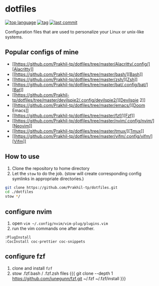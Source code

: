 # dotfiles

[![top language](https://img.shields.io/github/languages/top/prakhil-tp/dotfiles)](https://github.com/prakhil-tp/dotfiles/search?l=vim%20script)
[![tag](https://img.shields.io/github/v/tag/prakhil-tp/dotfiles)](https://github.com/prakhil-tp/dotfiles/tags)
[![last commit](https://img.shields.io/github/last-commit/prakhil-tp/dotfiles)](https://github.com/Prakhil-tp/dotfiles/commits/master)

Configuration files that are used to personalize your Linux or unix-like systems. 

## Popular configs of mine

- [[https://github.com/Prakhil-tp/dotfiles/tree/master/Alacritty/.config/][Alacritty]]
- [[https://github.com/Prakhil-tp/dotfiles/tree/master/bash/][Bash]]
- [[https://github.com/Prakhil-tp/dotfiles/tree/master/zsh/][Zsh]]
- [[https://github.com/Prakhil-tp/dotfiles/tree/master/bat/.config/bat/][Bat]]
- [[https://github.com/Prakhil-tp/dotfiles/tree/master/devilspie2/.config/devilspie2/][Devilspie 2]]
- [[https://github.com/Prakhil-tp/dotfiles/tree/master/emacs/][Doom Emacs]]
- [[https://github.com/Prakhil-tp/dotfiles/tree/master/fzf/][Fzf]]
- [[https://github.com/Prakhil-tp/dotfiles/tree/master/nvim/.config/nvim/][Neovim]]
- [[https://github.com/Prakhil-tp/dotfiles/tree/master/tmux/][Tmux]]
- [[https://github.com/Prakhil-tp/dotfiles/tree/master/vifm/.config/vifm/][Vifm]]

## How to use

1. Clone the repository to home directory
2. Let the `stow` to do the job. (stow will create corresponding config symlinks in appropriate directories.)

``` sh
git clone https://github.com/Prakhil-tp/dotfiles.git
cd ./dotfiles
stow */
```

## configure nvim

1. open `vim ~/.config/nvim/vim-plug/plugins.vim`
2. run the vim commands one after another.

``` vim-snippet
:PlugInstall
:CocInstall coc-prettier coc-snippets
```

## configure fzf 

1. clone and install `fzf`
2. stow .fzf.bash / .fzf.zsh files
{{{
  git clone --depth 1 https://github.com/junegunn/fzf.git ~/.fzf
  ~/.fzf/install
}}}

